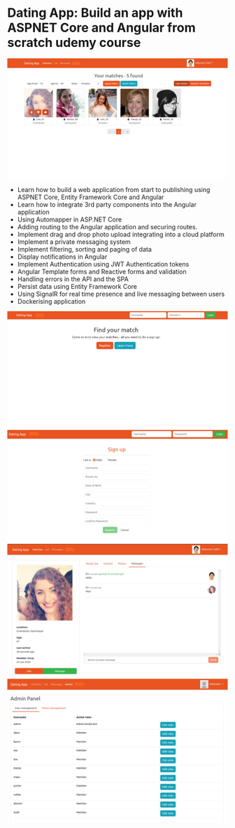 # Dating App: Build an app with ASPNET Core and Angular from scratch udemy course

<img src="AppPhotosForReadME/MemberPage.png">

- Learn how to build a web application from start to publishing using ASPNET Core, Entity Framework Core and Angular
- Learn how to integrate 3rd party components into the Angular application
- Using Automapper in ASP.NET Core
- Adding routing to the Angular application and securing routes.
- Implement drag and drop photo upload integrating into a cloud platform
- Implement a private messaging system
- Implement filtering, sorting and paging of data
- Display notifications in Angular
- Implement Authentication using JWT Authentication tokens
- Angular Template forms and Reactive forms and validation
- Handling errors in the API and the SPA
- Persist data using Entity Framework Core
- Using SignalR for real time presence and live messaging between users
- Dockerising application

<img src="AppPhotosForReadME/MainPage.png">
<img src="AppPhotosForReadME/RegisterPage.png">
<img src="AppPhotosForReadME/MessagePage.png">
<img src="AppPhotosForReadME/AdminPage.png">
